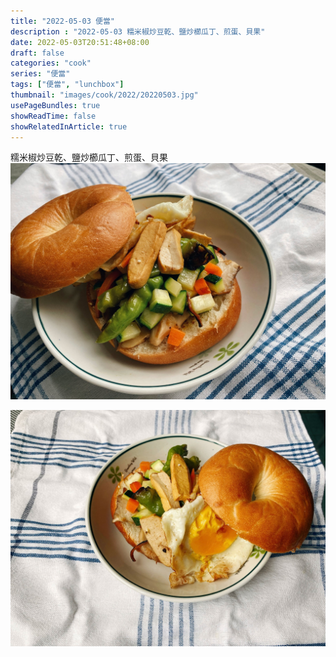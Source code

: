 ```yaml
---
title: "2022-05-03 便當"
description : "2022-05-03 糯米椒炒豆乾、鹽炒櫛瓜丁、煎蛋、貝果"
date: 2022-05-03T20:51:48+08:00
draft: false
categories: "cook"
series: "便當"
tags: ["便當", "lunchbox"]
thumbnail: "images/cook/2022/20220503.jpg"
usePageBundles: true
showReadTime: false
showRelatedInArticle: true
---
```


糯米椒炒豆乾、鹽炒櫛瓜丁、煎蛋、貝果
![2022-05-03 糯米椒炒豆乾、鹽炒櫛瓜丁、煎蛋、貝果](20220503_bento_1.jpg)

![2022-05-03 糯米椒炒豆乾、鹽炒櫛瓜丁、煎蛋、貝果](20220503_bento_2.jpg)

